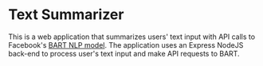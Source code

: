 # Text Summarizer

This is a web application that summarizes users' text input with API calls to Facebook's [BART NLP model](https://huggingface.co/facebook/bart-large-cnn). The application uses an Express NodeJS back-end to process user's text input and make API requests to BART.
